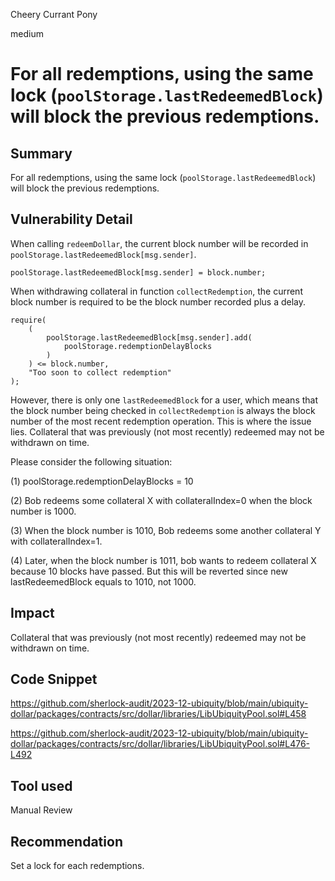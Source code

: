 Cheery Currant Pony

medium

# For all redemptions, using the same lock (`poolStorage.lastRedeemedBlock`) will block the previous redemptions.

## Summary

For all redemptions, using the same lock (`poolStorage.lastRedeemedBlock`) will block the previous redemptions.

## Vulnerability Detail

When calling `redeemDollar`, the current block number will be recorded in `poolStorage.lastRedeemedBlock[msg.sender]`.

```solidity
poolStorage.lastRedeemedBlock[msg.sender] = block.number;
```

When withdrawing collateral in function `collectRedemption`, the current block number is required to be the block number recorded plus a delay.

```solidity
require(
    (
        poolStorage.lastRedeemedBlock[msg.sender].add(
            poolStorage.redemptionDelayBlocks
        )
    ) <= block.number,
    "Too soon to collect redemption"
);
```

However, there is only one `lastRedeemedBlock` for a user, which means that the block number being checked in `collectRedemption` is always the block number of the most recent redemption operation. This is where the issue lies. Collateral that was previously (not most recently) redeemed may not be withdrawn on time.

Please consider the following situation:

(1) poolStorage.redemptionDelayBlocks = 10

(2) Bob redeems some collateral X with collateralIndex=0 when the block number is 1000.

(3) When the block number is 1010, Bob redeems some another collateral Y with collateralIndex=1.

(4) Later, when the block number is 1011, bob wants to redeem collateral X because 10 blocks have passed. But this will be reverted since new lastRedeemedBlock equals to 1010, not 1000.

## Impact

Collateral that was previously (not most recently) redeemed may not be withdrawn on time.

## Code Snippet

https://github.com/sherlock-audit/2023-12-ubiquity/blob/main/ubiquity-dollar/packages/contracts/src/dollar/libraries/LibUbiquityPool.sol#L458

https://github.com/sherlock-audit/2023-12-ubiquity/blob/main/ubiquity-dollar/packages/contracts/src/dollar/libraries/LibUbiquityPool.sol#L476-L492

## Tool used

Manual Review

## Recommendation

Set a lock for each redemptions.